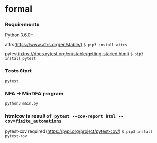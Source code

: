 # formal
### Requirements
  Python 3.6.0+
  
  attrs(https://www.attrs.org/en/stable/)
  ```$ pip3 install attrs```
  
  pytest(https://docs.pytest.org/en/stable/getting-started.html)
  ```$ pip3 install pytest```
  
 ### Tests Start
  ```pytest```
  
 ### NFA -> MinDFA program
   ```python3 main.py```

### htmlcov is result ```of pytest --cov-report html --cov=finite_automations```

pytest-cov required (https://pypi.org/project/pytest-cov/)
```$ pip3 install pytest-cov```
